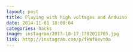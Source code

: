 ```yaml
---
layout: post
title: Playing with high voltages and Arduino
date: 2014-11-01 18:00:04
categories: hacks
image: instagram/2013-10-17_1382011765.jpg
link: http://instagram.com/p/fkWfUevtOa
---
```

